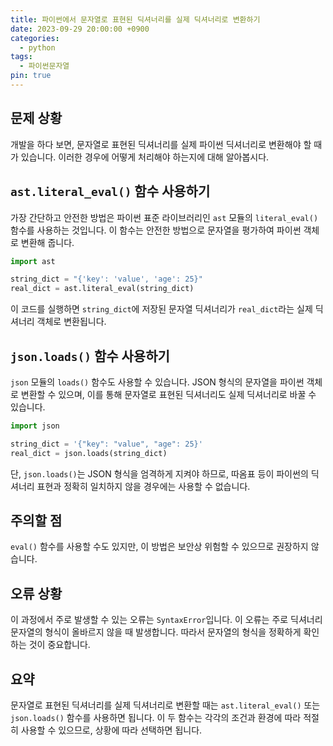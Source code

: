```yaml
---
title: 파이썬에서 문자열로 표현된 딕셔너리를 실제 딕셔너리로 변환하기
date: 2023-09-29 20:00:00 +0900
categories:
  - python
tags:
  - 파이썬문자열
pin: true
---
```


## 문제 상황

개발을 하다 보면, 문자열로 표현된 딕셔너리를 실제 파이썬 딕셔너리로 변환해야 할 때가 있습니다. 이러한 경우에 어떻게 처리해야 하는지에 대해 알아봅시다.

## `ast.literal_eval()` 함수 사용하기

가장 간단하고 안전한 방법은 파이썬 표준 라이브러리인 `ast` 모듈의 `literal_eval()` 함수를 사용하는 것입니다. 이 함수는 안전한 방법으로 문자열을 평가하여 파이썬 객체로 변환해 줍니다.

```python
import ast

string_dict = "{'key': 'value', 'age': 25}"
real_dict = ast.literal_eval(string_dict)
```

이 코드를 실행하면 `string_dict`에 저장된 문자열 딕셔너리가 `real_dict`라는 실제 딕셔너리 객체로 변환됩니다.

## `json.loads()` 함수 사용하기

`json` 모듈의 `loads()` 함수도 사용할 수 있습니다. JSON 형식의 문자열을 파이썬 객체로 변환할 수 있으며, 이를 통해 문자열로 표현된 딕셔너리도 실제 딕셔너리로 바꿀 수 있습니다.

```python
import json

string_dict = '{"key": "value", "age": 25}'
real_dict = json.loads(string_dict)
```

단, `json.loads()`는 JSON 형식을 엄격하게 지켜야 하므로, 따옴표 등이 파이썬의 딕셔너리 표현과 정확히 일치하지 않을 경우에는 사용할 수 없습니다.

## 주의할 점

`eval()` 함수를 사용할 수도 있지만, 이 방법은 보안상 위험할 수 있으므로 권장하지 않습니다.

## 오류 상황

이 과정에서 주로 발생할 수 있는 오류는 `SyntaxError`입니다. 이 오류는 주로 딕셔너리 문자열의 형식이 올바르지 않을 때 발생합니다. 따라서 문자열의 형식을 정확하게 확인하는 것이 중요합니다.

## 요약

문자열로 표현된 딕셔너리를 실제 딕셔너리로 변환할 때는 `ast.literal_eval()` 또는 `json.loads()` 함수를 사용하면 됩니다. 이 두 함수는 각각의 조건과 환경에 따라 적절히 사용할 수 있으므로, 상황에 따라 선택하면 됩니다.
